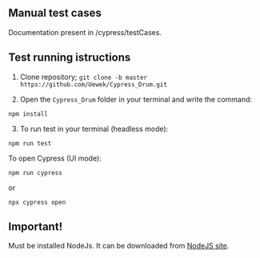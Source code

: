 ## Manual test cases
Documentation present in /cypress/testCases.

## Test running istructions

1. Clone repository; 
`git clone -b master https://github.com/Uewek/Cypress_Drum.git`

2. Open the `Cypress_Drum` folder in your terminal and write the command:

`npm install`

3. To run test in your terminal (headless mode):

`npm run test`

To open Cypress (UI mode):

`npm run cypress`

or

`npx cypress open`

## Important!
Must be installed NodeJs. It can be downloaded from [NodeJS site](https://nodejs.org/en).
